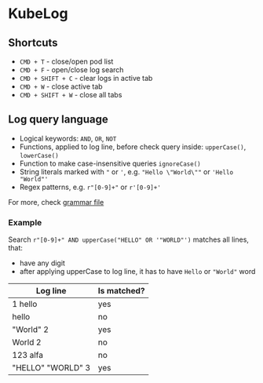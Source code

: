 # KubeLog

## Shortcuts

* `CMD + T` - close/open pod list
* `CMD + F` - open/close log search
* `CMD + SHIFT + C` - clear logs in active tab
* `CMD + W` - close active tab
* `CMD + SHIFT + W` - close all tabs

## Log query language

- Logical keywords: `AND`, `OR`, `NOT`
- Functions, applied to log line, before check query inside: `upperCase()`, `lowerCase()`
- Function to make case-insensitive queries `ignoreCase()`
- String literals marked with `"` or `'`, e.g. `"Hello \"World\""` or `'Hello "World"'`
- Regex patterns, e.g. `r"[0-9]+"` or `r'[0-9]+'`

For more, check [grammar file](src/main/antlr/com/payu/kube/log/search/query/SearchQuery.g4)

### Example

Search
`r"[0-9]+" AND upperCase("HELLO" OR '"WORLD"')`
matches all lines, that: 
- have any digit 
- after applying upperCase to log line, 
  it has to have `Hello` or `"World"` word
  
| Log line           | Is matched? |
| -----------------  | ----------- |
| 1 hello            | yes         |
| hello              | no          |
| "World" 2          | yes         |
| World 2            | no          |
| 123 alfa           | no          |
| "HELLO" "WORLD" 3  | yes         |